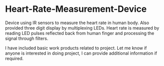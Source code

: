 # Heart-Rate-Measurement-Device

Device using IR sensors to measure the heart rate in human body. Also provided three digit display by multiplexing LEDs. 
Heart rate is measured by reading LED pulses reflected back from human finger and processing the signal through filters.

I have included basic work products related to project. Let me know if anyone is interested in doing project, I can provide 
additional information if required.   

